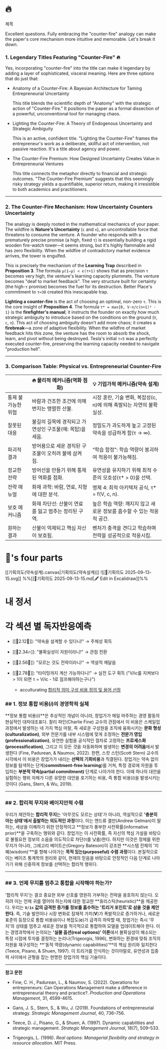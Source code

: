 # 🔥
제목

Excellent questions. Fully embracing the "counter-fire" analogy can make the paper's core mechanism more intuitive and memorable. Let's break it down.

### 1. Legendary Titles Featuring "Counter-Fire" 🔥

Yes, incorporating "counter-fire" into the title can make it legendary by adding a layer of sophisticated, visceral meaning. Here are three options that do just that:

- Anatomy of a Counter-Fire: A Bayesian Architecture for Taming Entrepreneurial Uncertainty
    
    This title blends the scientific depth of "Anatomy" with the strategic action of "Counter-Fire." It positions the paper as a formal dissection of a powerful, unconventional tool for managing chaos.
    
- Lighting the Counter-Fire: A Theory of Endogenous Uncertainty and Strategic Ambiguity
    
    This is an active, confident title. "Lighting the Counter-Fire" frames the entrepreneur's work as a deliberate, skillful act of intervention, not passive reaction. It's a title about agency and power.
    
- The Counter-Fire Premium: How Designed Uncertainty Creates Value in Entrepreneurial Ventures
    
    This title connects the metaphor directly to financial and strategic outcomes. "The Counter-Fire Premium" suggests that this seemingly risky strategy yields a quantifiable, superior return, making it irresistible to both academics and practitioners.
    

---

### 2. The Counter-Fire Mechanism: How Uncertainty Counters Uncertainty

The analogy is deeply rooted in the mathematical mechanics of your paper. The wildfire is **Nature's Uncertainty** (`c` and `n`), an uncontrollable force that threatens to consume the venture. A founder who responds with a prematurely precise promise (a high, fixed `τ`) is essentially building a rigid wooden fire-watch tower—it seems strong, but it's highly flammable and has zero flexibility. When the wildfire of contradictory market evidence arrives, the tower is engulfed.

This is precisely the mechanism of the **Learning Trap** described in **Proposition 3**. The formula `μ(1−μ) < ϵ(τ+1)` shows that as precision `τ` becomes very high, the venture's learning capacity plummets. The venture becomes "deaf to market feedback". The very structure built for certainty (the high-`τ` promise) becomes the fuel for its destruction. Better Place's commitment to `τ≈30` created this inescapable trap.

**Lighting a counter-fire** is the act of choosing an optimal, non-zero `τ`. This is the core insight of **Proposition 4**. The formula `τ* = max{0, V·n/c(n+1)² - 1}` is the **firefighter's manual**; it instructs the founder on exactly how much strategic ambiguity to introduce based on the conditions on the ground (`V`, `c`, `n`). This act of choosing ambiguity doesn't add more chaos; it creates a **firebreak**—a zone of adaptive flexibility. When the wildfire of market feedback hits this zone, the venture has the room to absorb the shock, learn, and pivot without being destroyed. Tesla's initial `τ≈5` was a perfectly executed counter-fire, preserving the learning capacity needed to navigate "production hell".

---

### 3. Comparison Table: Physical vs. Entrepreneurial Counter-Fire

|                         | 🔥 물리적 메커니즘(역화 점화)                              | 💡 기업가적 메커니즘(약속 설계)                                                                 |
|-------------------------|------------------------------------------------------------|--------------------------------------------------------------------------------------------------|
| 통제 불가능한 위협      | 바람과 건조한 조건에 의해 번지는 맹렬한 산불.               | 시장 혼란, 기술 변화, 복잡성(c, n)에 의해 촉발되는 자연의 불확실성.                              |
| 잘못된 대응             | 불길의 길목에 경직되고 가연성인 구조물(예: 목탑)을 세움.     | 정밀도가 과도하게 높고 고정된 약속을 성급하게 함(τ → ∞).                                        |
| 파괴적 결과             | 방어용으로 세운 경직된 구조물이 오히려 불에 삼켜짐.          | “학습 함정”: 학습 역량이 붕괴하여 적응이 불가능해짐.                                             |
| 정교한 전략             | 방어선을 만들기 위해 통제된 역화를 점화.                    | 유연성을 유지하기 위해 최적 수준의 모호성(τ* > 0)을 선택.                                       |
| 전략 매뉴얼             | 화재 과학: 바람, 연료, 지형에 대한 분석.                     | 명제 4: 최적 아키텍처 공식, τ* = f(V, c, n).                                                    |
| 보호 메커니즘           | 화재 차단선: 산불이 연료를 잃고 멈추는 정리된 구역.          | 높은 학습 역량: 깨지지 않고 새로운 정보를 흡수할 수 있는 적응적 공간.                           |
| 원하는 결과             | 산불이 억제되고 핵심 자산이 보호됨.                         | 벤처가 충격을 견디고 학습하며 전략을 성공적으로 적응시킴.                                       |

# 🐅's four parts
[[기획의도(약속설계).canvas|기획의도(약속설계)]]
![[🐅기획의도 2025-09-13-15.svg]]
%%[[🐅기획의도 2025-09-13-15.md|🖋 Edit in Excalidraw]]%%
# 내 정서


# 각 섹션 별 독자반응예측

- [[🐅2.12🏇]]: "약속을 설계할 수 있다니!" → 주체성 획득
- [[🐅2.34🔥]]: "불확실성이 자원이라니!" → 관점 전환
- [[🐅2.56🧬]]: "모르는 것도 전략이라니!" → 역설적 깨달음
- [[🐅2.78💸]]: "타이밍까지 계산 가능하다니!" → 실전 도구 획득 ("V/ic를 지켜보다 > 1이 되면 τ = V/ic - 1로 점프해야하는구나")

	- acculturating [합리적 의미 구성 비용 정의 및 용어 선정](https://g.co/gemini/share/657f9de955b5) 

### ## 1. 정보 통합 비용(_i_)의 경영학적 실체

**정보 통합 비용(_i_)**은 추상적인 개념이 아니라, 창업가가 매일 마주하는 경영 활동의 현실적인 대차대조표다. 찰리 파인(Charlie Fine) 교수의 관점에서 이 비용은 스케일업 과정에서 발생하는 네 가지 핵심 마찰, 즉 새로운 구성원을 조직에 융화시키는 **문화 형성(culturalization)**, 외부 전문가를 내부 시스템에 맞게 조정하는 **전문가 영입(professionalization)**, 유연한 실험을 공식적인 절차로 고정하는 **프로세스화(processification)**, 그리고 이 모든 것을 자동화하며 발생하는 **변경의 어려움**에서 발생한다 (Fine, Padurean, & Naumov, 2022). 한편, 스캇 스턴(Scott Stern) 교수의 시각에서 이 비용은 창업가가 내리는 **선택의 기회비용**과 직결된다. 창업가는 약속 없이 정보를 탐색하는 단계(**commitment-free learning**)를 거쳐, 특정 경로에 자원을 투입하는 **부분적 약속(partial commitment)** 단계로 나아가야 한다. 이때 하나의 대안을 실험하는 행위 자체가 다른 유망한 대안을 포기하는 비용, 즉 통합 비용(_i_)을 발생시키는 것이다 (Gans, Stern, & Wu, 2019).

---

### ## 2. 합리적 무지와 베이지안적 수렴

우리가 제안하는 **합리적 무지**는 '아무것도 모르는 상태'가 아니라, 역설적으로 **'충분히 아는 상태'에서 출발하는 의도적인 과정**이다. 이는 앤드류 겔만(Andrew Gelman)이 말하는, 세상을 이해하기 위한 안정적이고 **정보가 풍부한 사전확률(informative prior)**을 구축하는 행위와 같다. 창업가는 이 사전확률, 즉 자신의 핵심 가설을 바탕으로 불필요한 정보의 소음을 의도적으로 차단(τ를 낮춤)한다. 하지만 이것은 정체를 위한 무지가 아니라, 그레고리 베이트슨(Gregory Bateson)이 강조한 **시스템 전체의 '지혜(wisdom)'**를 향해 나아가는 **목적 있는(purposeful) 수렴 과정**이다. 본질적으로 이는 베이즈 통계학의 원리와 같이, 현재의 믿음을 바탕으로 안정적인 다음 단계로 나아가기 위해 신중하게 정보를 선택하는 합리적 행위다.

---

### ## 3. 언제 무지를 멈추고 통합을 시작해야 하는가?

'합리적 무지'는 결코 중요한 외부 신호를 영원히 거부하는 전략을 옹호하지 않는다. 오히려 이는 언제 귀를 열어야 하는지에 대한 정교한 **휴리스틱(heuristic)**을 제공한다. 우리는 **`V/ic` 값의 급격한 증가를 정보를 흡수하는 '트리거 포인트'로 삼을 것을 제안한다.** 즉, 기술 발전이나 시장 변화로 잠재적 가치(**V**)가 폭발적으로 증가하거나, 새로운 표준의 등장으로 통합 비용(**i**)이나 복잡도(**c**)가 급격히 하락할 때, 창업가는 즉시 '무지'의 상태를 멈추고 새로운 정보를 적극적으로 통합하여 모델을 업데이트해야 한다. 이는 경영과학에서 논의되는 **'실물 옵션(real options)' 이론**에서 불확실성이 해소되는 특정 시점에 투자를 결정하는 논리나(Trigeorgis, 1996), 변화하는 환경에 맞춰 조직의 자원을 재구성하는 **'동적 역량(dynamic capabilities)'**의 핵심 원리와 일치한다 (Teece, Pisano, & Shuen, 1997). 이 트리거를 인식하는 것이야말로, 유연성과 집중력 사이에서 균형을 잡는 현명한 창업가의 핵심 기술이다.

---

**참고 문헌**

- Fine, C. H., Padurean, L., & Naumov, S. (2022). Operations for entrepreneurs: Can Operations Management make a difference in entrepreneurial theory and practice?. _Production and Operations Management_, 31, 4599-4615.
    
- Gans, J. S., Stern, S., & Wu, J. (2019). Foundations of entrepreneurial strategy. _Strategic Management Journal_, 40, 736–756.
    
- Teece, D. J., Pisano, G., & Shuen, A. (1997). Dynamic capabilities and strategic management. _Strategic Management Journal_, 18(7), 509–533.
    
- Trigeorgis, L. (1996). _Real options: Managerial flexibility and strategy in resource allocation_. MIT Press.